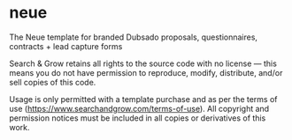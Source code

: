 # neue
The Neue template for branded Dubsado proposals, questionnaires, contracts + lead capture forms

Search & Grow retains all rights to the source code with no license — this means you do not have permission to reproduce, modify, distribute, and/or sell copies of this code. 

Usage is only permitted with a template purchase and as per the terms of use (https://www.searchandgrow.com/terms-of-use). All copyright and permission notices must be included in all copies or derivatives of this work.
